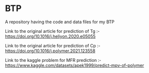 # BTP <br/>

A repository having the code and data files for my BTP <br/>

Link to the original article for prediction of Tg :- https://doi.org/10.1016/j.heliyon.2020.e05055 <br/>

Link to the original article for prediction of Cp :- https://doi.org/10.1016/j.polymer.2021.123558 <br/>

Link to the kaggle problem for MFR prediction :- https://www.kaggle.com/datasets/apek1999/predict-mpv-of-polymer <br/>



